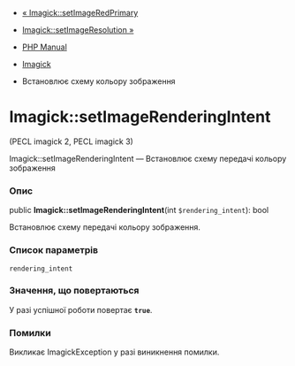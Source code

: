 - [« Imagick::setImageRedPrimary](imagick.setimageredprimary.md)
- [Imagick::setImageResolution »](imagick.setimageresolution.md)

- [PHP Manual](index.md)
- [Imagick](class.imagick.md)
- Встановлює схему кольору зображення

# Imagick::setImageRenderingIntent

(PECL imagick 2, PECL imagick 3)

Imagick::setImageRenderingIntent — Встановлює схему передачі кольору
зображення

### Опис

public **Imagick::setImageRenderingIntent**(int `$rendering_intent`):
bool

Встановлює схему передачі кольору зображення.

### Список параметрів

`rendering_intent`

### Значення, що повертаються

У разі успішної роботи повертає **`true`**.

### Помилки

Викликає ImagickException у разі виникнення помилки.
